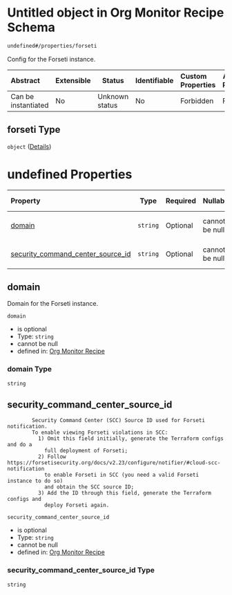 # Untitled object in Org Monitor Recipe Schema

```txt
undefined#/properties/forseti
```

Config for the Forseti instance.


| Abstract            | Extensible | Status         | Identifiable | Custom Properties | Additional Properties | Access Restrictions | Defined In                                                                                                      |
| :------------------ | ---------- | -------------- | ------------ | :---------------- | --------------------- | ------------------- | --------------------------------------------------------------------------------------------------------------- |
| Can be instantiated | No         | Unknown status | No           | Forbidden         | Forbidden             | none                | [monitor.schema.json\*](../../../../../../../../../../tmp/182028425/monitor.schema.json "open original schema") |

## forseti Type

`object` ([Details](monitor-properties-forseti.md))

# undefined Properties

| Property                                                                | Type     | Required | Nullable       | Defined by                                                                                                                                                                    |
| :---------------------------------------------------------------------- | -------- | -------- | -------------- | :---------------------------------------------------------------------------------------------------------------------------------------------------------------------------- |
| [domain](#domain)                                                       | `string` | Optional | cannot be null | [Org Monitor Recipe](monitor-properties-forseti-properties-domain.md "undefined#/properties/forseti/properties/domain")                                                       |
| [security_command_center_source_id](#security_command_center_source_id) | `string` | Optional | cannot be null | [Org Monitor Recipe](monitor-properties-forseti-properties-security_command_center_source_id.md "undefined#/properties/forseti/properties/security_command_center_source_id") |

## domain

Domain for the Forseti instance.


`domain`

-   is optional
-   Type: `string`
-   cannot be null
-   defined in: [Org Monitor Recipe](monitor-properties-forseti-properties-domain.md "undefined#/properties/forseti/properties/domain")

### domain Type

`string`

## security_command_center_source_id

            Security Command Center (SCC) Source ID used for Forseti notification.
            To enable viewing Forseti violations in SCC:
              1) Omit this field initially, generate the Terraform configs and do a
                full deployment of Forseti;
              2) Follow https://forsetisecurity.org/docs/v2.23/configure/notifier/#cloud-scc-notification
                to enable Forseti in SCC (you need a valid Forseti instance to do so)
                and obtain the SCC source ID;
              3) Add the ID through this field, generate the Terraform configs and
                deploy Forseti again.


`security_command_center_source_id`

-   is optional
-   Type: `string`
-   cannot be null
-   defined in: [Org Monitor Recipe](monitor-properties-forseti-properties-security_command_center_source_id.md "undefined#/properties/forseti/properties/security_command_center_source_id")

### security_command_center_source_id Type

`string`
